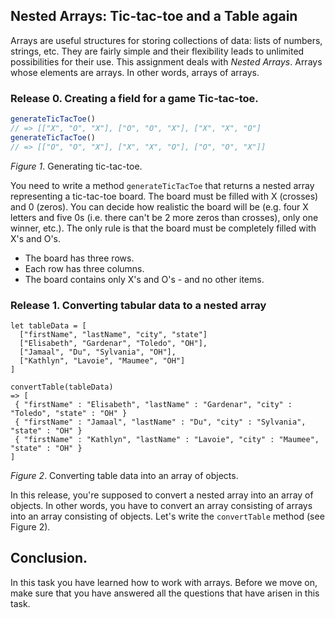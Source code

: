 ## Nested Arrays: Tic-tac-toe and a Table again

Arrays are useful structures for storing collections of data: lists of numbers, strings, etc. They are fairly simple and their flexibility leads to unlimited possibilities for their use. This assignment deals with *Nested Arrays*. Arrays whose elements are arrays. In other words, arrays of arrays.

### Release 0. Creating a field for a game Tic-tac-toe.

```javascript
generateTicTacToe()
// => [["X", "O", "X"], ["O", "O", "X"], ["X", "X", "O"]
generateTicTacToe()
// => [["O", "O", "X"], ["X", "X", "O"], ["O", "O", "X"]]
```
*Figure 1*. Generating tic-tac-toe.

You need to write a method `generateTicTacToe` that returns a nested array representing a tic-tac-toe board. The board must be filled with X (crosses) and 0 (zeros). You can decide how realistic the board will be (e.g. four X letters and five 0s (i.e. there can't be 2 more zeros than crosses), only one winner, etc.). The only rule is that the board must be completely filled with X's and O's.

- The board has three rows.
- Each row has three columns.
- The board contains only X's and O's - and no other items.


### Release 1. Converting tabular data to a nested array 

```javascript.
let tableData = [
  ["firstName", "lastName", "city", "state"]
  ["Elisabeth", "Gardenar", "Toledo", "OH"],
  ["Jamaal", "Du", "Sylvania", "OH"],
  ["Kathlyn", "Lavoie", "Maumee", "OH"]
]

convertTable(tableData)
=> [
 { "firstName" : "Elisabeth", "lastName" : "Gardenar", "city" : "Toledo", "state" : "OH" }
 { "firstName" : "Jamaal", "lastName" : "Du", "city" : "Sylvania", "state" : "OH" }
 { "firstName" : "Kathlyn", "lastName" : "Lavoie", "city" : "Maumee", "state" : "OH" }
]
```
*Figure 2*. Converting table data into an array of objects.

In this release, you're supposed to convert a nested array into an array of objects. In other words, you have to convert an array consisting of arrays into an array consisting of objects. Let's write the `convertTable` method (see Figure 2).

## Conclusion.

In this task you have learned how to work with arrays. Before we move on, make sure that you have answered all the questions that have arisen in this task.
